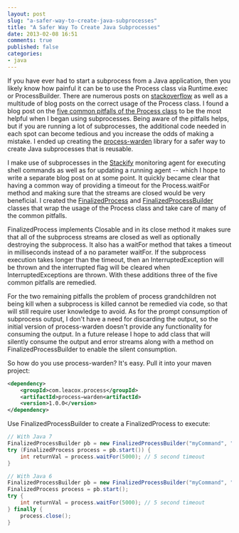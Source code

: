 ```yaml
---
layout: post
slug: "a-safer-way-to-create-java-subprocesses"
title: "A Safer Way To Create Java Subprocesses"
date: 2013-02-08 16:51
comments: true
published: false
categories:
- java
---
```


If you have ever had to start a subprocess from a Java application, then you likely know how painful it can be to use the Process class via Runtime.exec or ProcessBuilder.  There are numerous posts on [stackoverflow](http://stackoverflow.com/search?tab=votes&q=%5bjava%5d%20processbuilder) as well as a multitude of blog posts on the correct usage of the Process class.  I found a blog post on the [five common pitfalls of the Process class](http://kylecartmell.com/?p=9) to be the most helpful when I began using subprocesses.  Being aware of the pitfalls helps, but if you are running a lot of subprocesses, the additional code needed in each spot can become tedious and you increase the odds of  making a mistake. I ended up creating the [process-warden](https://github.com/johnlcox/process-warden) library for a safer way to create Java subprocesses that is reusable.

I make use of subprocesses in the [Stackify](http://www.stackify.com/) monitoring agent for executing shell commands as well as for updating a running agent -- which I hope to write a separate blog post on at some point.  It quickly became clear that having a common way of providing a timeout for the Process.waitFor method and making sure that the streams are closed would be very beneficial. I created the [FinalizedProcess](https://github.com/johnlcox/process-warden/blob/master/src/main/java/com/leacox/process/FinalizedProcess.java) and [FinalizedProcessBuilder](https://github.com/johnlcox/process-warden/blob/master/src/main/java/com/leacox/process/FinalizedProcessBuilder.java) classes that wrap the usage of the Process class and take care of many of the common pitfalls.

FinalizedProcess implements Closable and in its close method it makes sure that all of the subprocess streams are closed as well as optionally destroying the subprocess.  It also has a waitFor method that takes a timeout in milliseconds instead of a no parameter waitFor.  If the subprocess execution takes longer than the timeout, then an InterruptedException will be thrown and the interrupted flag will be cleared when InterruptedExceptions are thrown.  With these additions three of the five common pitfalls are remedied.

For the two remaining pitfalls  the problem of process grandchildren not being kill when a subprocess is killed cannot be remedied via code, so that will still require user knowledge to avoid.  As for the prompt consumption of subprocess output, I don't have a need for discarding the output, so the initial version of process-warden doesn't provide any functionality for consuming the output.  In a future release I hope to add class that will silently consume the output and error streams along with a method on FinalizedProcessBuilder to enable the silent consumption.

So how do you use process-warden?  It's easy.  Pull it into your maven project:
```xml
<dependency>
	<groupId>com.leacox.process</groupId>
	<artifactId>process−warden<artifactId>
	<version>1.0.0</version>
</dependency>
```

Use FinalizedProcessBuilder to create a FinalizedProcess to execute:
```java
// With Java 7
FinalizedProcessBuilder pb = new FinalizedProcessBuilder("myCommand", "myArg");
try (FinalizedProcess process = pb.start()) {
    int returnVal = process.waitFor(5000); // 5 second timeout
}

// With Java 6
FinalizedProcessBuilder pb = new FinalizedProcessBuilder("myCommand", "myArg");
FinalizedProcess process = pb.start();
try {
    int returnVal = process.waitFor(5000); // 5 second timeout
} finally {
    process.close();
}
```
